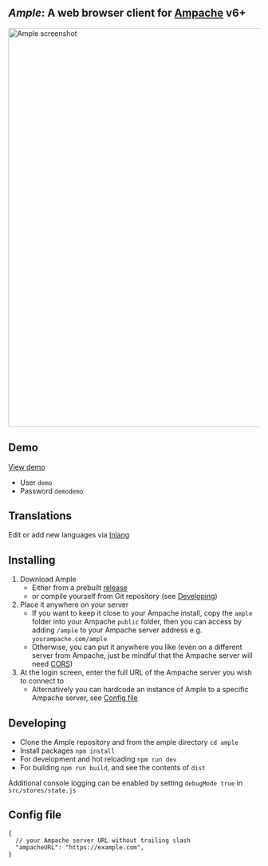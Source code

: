 ## _Ample_: A web browser client for [Ampache](https://ampache.org/) v6+

<img src="https://github.com/mitchray/ample/assets/5735900/194c98a2-db2b-4f6c-be3b-92c80342436a" width=800 alt="Ample screenshot" />

## Demo

[View demo](https://ample-player.vercel.app)
-   User `demo`
-   Password `demodemo`

## Translations

Edit or add new languages via [Inlang](https://inlang.com/editor/github.com/mitchray/ample)

## Installing

1. Download Ample
   - Either from a prebuilt [release](https://github.com/mitchray/ample/releases)
   - or compile yourself from Git repository (see [Developing](#developing))
2. Place it anywhere on your server
   - If you want to keep it close to your Ampache install, copy the `ample` folder into your Ampache `public` folder, then you can access by adding `/ample` to your Ampache server address e.g. `yourampache.com/ample`
   - Otherwise, you can put it anywhere you like (even on a different server from Ampache, just be mindful that the Ampache server will need [CORS](https://developer.mozilla.org/en-US/docs/Web/HTTP/CORS/Errors/CORSMissingAllowOrigin))
3. At the login screen, enter the full URL of the Ampache server you wish to connect to
   - Alternatively you can hardcode an instance of Ample to a specific Ampache server, see [Config file](#config-file)

## Developing

- Clone the Ample repository and from the ample directory `cd ample`
- Install packages `npm install`
- For development and hot reloading `npm run dev`
- For building `npm run build`, and see the contents of `dist`

Additional console logging can be enabled by setting `debugMode true` in `src/stores/state.js`

## Config file
```
{
  // your Ampache server URL without trailing slash
  "ampacheURL": "https://example.com", 
}
```
